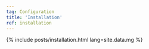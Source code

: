 ```yaml
---
tag: Configuration
title: 'Installation'
ref: installation
---
```


{% include posts/installation.html lang=site.data.mg %}
